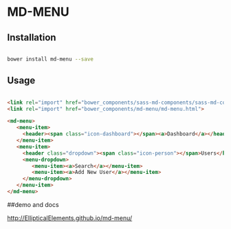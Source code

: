 # MD-MENU



## Installation

``` bash

bower install md-menu --save

```

## Usage

```html

<link rel="import" href="bower_components/sass-md-components/sass-md-components.html">
<link rel="import" href="bower_components/md-menu/md-menu.html">

<md-menu>
   <menu-item>
     <header><span class="icon-dashboard"></span><a>Dashboard</a></header>
   </menu-item>
   <menu-item>
     <header class="dropdown"><span class="icon-person"></span>Users</header>
     <menu-dropdown>
        <menu-item><a>Search</a></menu-item>
        <menu-item><a>Add New User</a></menu-item>
     </menu-dropdown>
   </menu-item>
</md-menu>

```

##demo and docs

http://EllipticalElements.github.io/md-menu/

